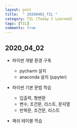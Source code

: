```yaml
---
layout: post
title:  " 20200402_TIL "
category: TIL (Today I Learned)
tags: [TIL]
comments: true
---
```




## 2020_04_02



- 파이썬 개발 환경 구축
  - pycharm 설치
  - anaconda 설치 (jupyter)



- 파이썬 기본 문법 학습

  - 입출력, 형변환
  - 변수, 조건문, 리스트, 문자열
  - 반복문, 조건문, 리스트

  

- 해쉬 테이블 학습